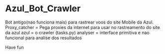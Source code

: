 # Azul_Bot_Crawler

Bot antigo(nao funciona mais) para rastrear voos do site Mobile da Azul. 
Proxy_catcher = Pega proxies da internet para usar no rastreamento do site da azul
azul = o crawler (tasks.py)
analyser = interface primitiva e nao funcional para analise dos resultados


Have fun
